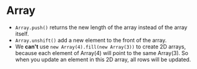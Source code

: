 # Array

+ `Array.push()` returns the new length of the array instead of the array itself.
+ `Array.unshift()` add a new element to the front of the array.
+ We **can't** use `new Array(4).fill(new Array(3))` to create 2D arrays, because each element of Array(4) will point to the same Array(3). So when you update an element in this 2D array, all rows will be updated.


